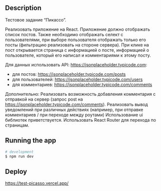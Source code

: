 ## Description

Тестовое задание “Пикассо”.

Реализовать приложение на React. Приложение должно отображать список 
постов. Также необходимо отображать селект с пользователями, при выборе пользователя отображать только его посты (фильтрацию реализовать на стороне сервера).
При клике на пост открывается страница с информацией о посте,
информацией о пользователе, который его написал и комментариями к этому
посту. 

Для данных использовать API: https://jsonplaceholder.typicode.com:
- для постов: https://jsonplaceholder.typicode.com/posts
- для пользователей: https://jsonplaceholder.typicode.com/users
- для комментариев: https://jsonplaceholder.typicode.com/comments

Дополнительно: 
Реализовать возможность добавления комментария с отправкой
на сервер (запрос post на https://jsonplaceholder.typicode.com/comments).
Реализовать вывод уведомлений при различных действиях 
(например, при отправке комментариев / при переходе между роутами)
Использование ui библиотек приветствуется. Использовать React Router для перехода по страницам.


## Running the app

```bash
# development
$ npm run dev
```

## Deploy

https://test-picasso.vercel.app/